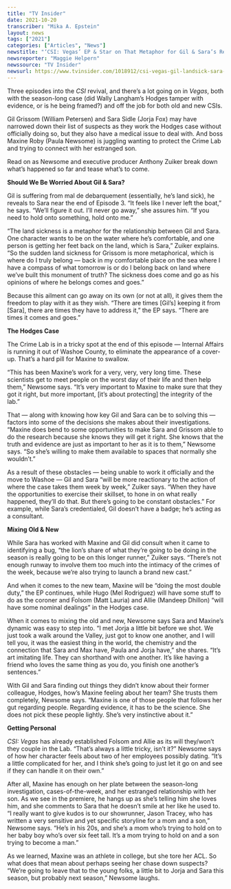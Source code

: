 ```yaml
---
title: "TV Insider"
date: 2021-10-20
transcriber: "Mika A. Epstein"
layout: news
tags: ["2021"]
categories: ["Articles", "News"]
newstitle: "‘CSI: Vegas’ EP & Star on That Metaphor for Gil & Sara’s Relationship, the Hodges Case & More"
newsreporter: "Maggie Helpern"
newssource: "TV Insider"
newsurl: https://www.tvinsider.com/1018912/csi-vegas-gil-landsick-sara-relationship-maxine-son/
---
```


Three episodes into the _CSI_ revival, and there’s a lot going on in _Vegas_, both with the season-long case (did Wally Langham’s Hodges tamper with evidence, or is he being framed?) and off the job for both old and new CSIs.

Gil Grissom (William Petersen) and Sara Sidle (Jorja Fox) may have narrowed down their list of suspects as they work the Hodges case without officially doing so, but they also have a medical issue to deal with. And boss Maxine Roby (Paula Newsome) is juggling wanting to protect the Crime Lab and trying to connect with her estranged son.

Read on as Newsome and executive producer Anthony Zuiker break down what’s happened so far and tease what’s to come.

**Should We Be Worried About Gil & Sara?**

Gil is suffering from mal de debarquement (essentially, he’s land sick), he reveals to Sara near the end of Episode 3. “It feels like I never left the boat,” he says. “We’ll figure it out. I’ll never go away,” she assures him. “If you need to hold onto something, hold onto me.”

“The land sickness is a metaphor for the relationship between Gil and Sara. One character wants to be on the water where he’s comfortable, and one person is getting her feet back on the land, which is Sara,” Zuiker explains. “So the sudden land sickness for Grissom is more metaphorical, which is where do I truly belong — back in my comfortable place on the sea where I have a compass of what tomorrow is or do I belong back on land where we’ve built this monument of truth? The sickness does come and go as his opinions of where he belongs comes and goes.”

Because this ailment can go away on its own (or not at all), it gives them the freedom to play with it as they wish. “There are times [Gil’s] keeping it from [Sara], there are times they have to address it,” the EP says. “There are times it comes and goes.”

**The Hodges Case**

The Crime Lab is in a tricky spot at the end of this episode — Internal Affairs is running it out of Washoe County, to eliminate the appearance of a cover-up. That’s a hard pill for Maxine to swallow.

“This has been Maxine’s work for a very, very, very long time. These scientists get to meet people on the worst day of their life and then help them,” Newsome says. “It’s very important to Maxine to make sure that they got it right, but more important, [it’s about protecting] the integrity of the lab.”

That — along with knowing how key Gil and Sara can be to solving this — factors into some of the decisions she makes about their investigations. “Maxine does bend to some opportunities to make Sara and Grissom able to do the research because she knows they will get it right. She knows that the truth and evidence are just as important to her as it is to them,” Newsome says. “So she’s willing to make them available to spaces that normally she wouldn’t.”

As a result of these obstacles — being unable to work it officially and the move to Washoe — Gil and Sara “will be more reactionary to the action of where the case takes them week by week,” Zuiker says. “When they have the opportunities to exercise their skillset, to hone in on what really happened, they’ll do that. But there’s going to be constant obstacles.” For example, while Sara’s credentialed, Gil doesn’t have a badge; he’s acting as a consultant.

**Mixing Old & New**

While Sara has worked with Maxine and Gil did consult when it came to identifying a bug, “the lion’s share of what they’re going to be doing in the season is really going to be on this longer runner,” Zuiker says. “There’s not enough runway to involve them too much into the intimacy of the crimes of the week, because we’re also trying to launch a brand new cast.”

And when it comes to the new team, Maxine will be “doing the most double duty,” the EP continues, while Hugo (Mel Rodriguez) will have some stuff to do as the coroner and Folsom (Matt Lauria) and Allie (Mandeep Dhillon) “will have some nominal dealings” in the Hodges case.

When it comes to mixing the old and new, Newsome says Sara and Maxine’s dynamic was easy to step into. “I met Jorja a little bit before we shot. We just took a walk around the Valley, just got to know one another, and I will tell you, it was the easiest thing in the world, the chemistry and the connection that Sara and Max have, Paula and Jorja have,” she shares. “It’s art imitating life. They can shorthand with one another. It’s like having a friend who loves the same thing as you do, you finish one another’s sentences.”

With Gil and Sara finding out things they didn’t know about their former colleague, Hodges, how’s Maxine feeling about her team? She trusts them completely, Newsome says. “Maxine is one of those people that follows her gut regarding people. Regarding evidence, it has to be the science. She does not pick these people lightly. She’s very instinctive about it.”

**Getting Personal**

_CSI: Vegas_ has already established Folsom and Allie as its will they/won’t they couple in the Lab. “That’s always a little tricky, isn’t it?” Newsome says of how her character feels about two of her employees possibly dating. “It’s a little complicated for her, and I think she’s going to just let it go on and see if they can handle it on their own.”

After all, Maxine has enough on her plate between the season-long investigation, cases-of-the-week, and her estranged relationship with her son. As we see in the premiere, he hangs up as she’s telling him she loves him, and she comments to Sara that he doesn’t smile at her like he used to. “I really want to give kudos is to our showrunner, Jason Tracey, who has written a very sensitive and yet specific storyline for a mom and a son,” Newsome says. “He’s in his 20s, and she’s a mom who’s trying to hold on to her baby boy who’s over six feet tall. It’s a mom trying to hold on and a son trying to become a man.”

As we learned, Maxine was an athlete in college, but she tore her ACL. So what does that mean about perhaps seeing her chase down suspects? “We’re going to leave that to the young folks, a little bit to Jorja and Sara this season, but probably next season,” Newsome laughs.
